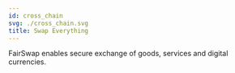 ```yaml
---
id: cross_chain
svg: ./cross_chain.svg
title: Swap Everything
---
```


FairSwap enables secure exchange of goods, services and digital currencies.
